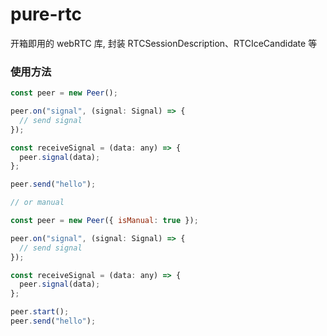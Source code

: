 # pure-rtc

开箱即用的 webRTC 库, 封装 RTCSessionDescription、RTCIceCandidate 等

### 使用方法

```js
const peer = new Peer();

peer.on("signal", (signal: Signal) => {
  // send signal
});

const receiveSignal = (data: any) => {
  peer.signal(data);
};

peer.send("hello");

// or manual

const peer = new Peer({ isManual: true });

peer.on("signal", (signal: Signal) => {
  // send signal
});

const receiveSignal = (data: any) => {
  peer.signal(data);
};

peer.start();
peer.send("hello");
```
